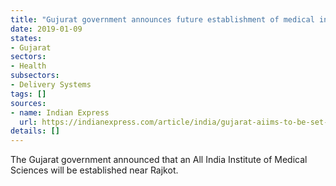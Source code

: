 ```yaml
---
title: "Gujurat government announces future establishment of medical institute"
date: 2019-01-09
states:
- Gujarat
sectors:
- Health
subsectors:
- Delivery Systems
tags: []
sources:
- name: Indian Express
  url: https://indianexpress.com/article/india/gujarat-aiims-to-be-set-up-near-rajkot-says-deputy-cm-nitin-patel-5522567/
details: []
---
```


The Gujarat government announced that an All India Institute of Medical Sciences will be established near Rajkot.
